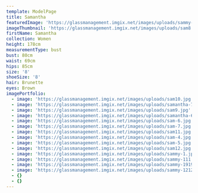 ```yaml
---
template: ModelPage
title: Samantha
featuredImage: 'https://glassmanagement.imgix.net/images/uploads/sammy-12121212121.jpg'
imageThumbnail: 'https://glassmanagement.imgix.net/images/uploads/sam8.jpg'
firstName: Samantha
collection: Women
height: 178cm
measurementType: bust
bust: 80cm
waist: 69cm
hips: 85cm
size: '8'
shoeSize: '8'
hair: Brunette
eyes: Brown
imagePortfolio:
  - image: 'https://glassmanagement.imgix.net/images/uploads/sam10.jpg'
  - image: 'https://glassmanagement.imgix.net/images/uploads/samantha-7.webp'
  - image: 'https://glassmanagement.imgix.net/images/uploads/sam9.jpg'
  - image: 'https://glassmanagement.imgix.net/images/uploads/samantha-6.webp'
  - image: 'https://glassmanagement.imgix.net/images/uploads/sam-6.jpg'
  - image: 'https://glassmanagement.imgix.net/images/uploads/sam-7.jpg'
  - image: 'https://glassmanagement.imgix.net/images/uploads/sam11.jpg'
  - image: 'https://glassmanagement.imgix.net/images/uploads/sam-4.jpg'
  - image: 'https://glassmanagement.imgix.net/images/uploads/sam-5.jpg'
  - image: 'https://glassmanagement.imgix.net/images/uploads/sam12.jpg'
  - image: 'https://glassmanagement.imgix.net/images/uploads/sammy-1.jpg'
  - image: 'https://glassmanagement.imgix.net/images/uploads/sammy-111.jpg'
  - image: 'https://glassmanagement.imgix.net/images/uploads/sammy-1919191.jpg'
  - image: 'https://glassmanagement.imgix.net/images/uploads/sammy-12121212121.jpg'
  - {}
  - {}
---
```



